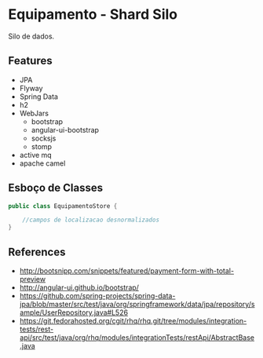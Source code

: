 Equipamento - Shard Silo
========================

Silo de dados.



Features
--------

* JPA
* Flyway
* Spring Data
* h2
* WebJars
    * bootstrap
    * angular-ui-bootstrap
    * socksjs
    * stomp
* active mq
* apache camel

Esboço de Classes
-----------------

```java
public class EquipamentoStore {

    //campos de localizacao desnormalizados
}
```


References
----------

* http://bootsnipp.com/snippets/featured/payment-form-with-total-preview
* http://angular-ui.github.io/bootstrap/
* https://github.com/spring-projects/spring-data-jpa/blob/master/src/test/java/org/springframework/data/jpa/repository/sample/UserRepository.java#L526
* https://git.fedorahosted.org/cgit/rhq/rhq.git/tree/modules/integration-tests/rest-api/src/test/java/org/rhq/modules/integrationTests/restApi/AbstractBase.java

